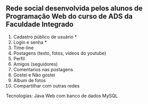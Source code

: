 ## Rede social desenvolvida pelos alunos de Programação Web do curso de ADS da Faculdade Integrado

1. Cadastro público de usuário *
2. Login e senha *
3. Time-line 
4. Postagens (texto, fotos, vídeos do youtube)
5. Perfil
8. Amigos (seguidores)
6. Comentarios nas postagens
7. Gostei e Não gostei
9. Album de fotos
10. Compartilhar com outras redes

Tecnologias: Java Web com banco de dados MySQL
